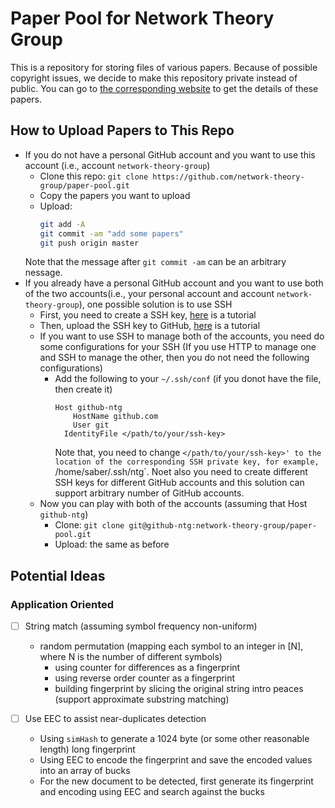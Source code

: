 # Paper Pool for Network Theory Group

This is a repository for storing files of various papers. Because of possible copyright issues, we decide to make this repository private instead of public. You can go to [the corresponding website](https://network-theory-group.github.io/) to get the details of these papers.


## How to Upload Papers to This Repo

+ If you do not have a personal GitHub account and you want to use this account (i.e., account `network-theory-group`)
    + Clone this repo: `git clone https://github.com/network-theory-group/paper-pool.git`
    + Copy the papers you want to upload
    + Upload:
      ```bash
      git add -A
      git commit -am "add some papers"
      git push origin master
      ```
     Note that the message after `git commit -am` can be an arbitrary nessage.
+ If you already have a personal GitHub account and you want to use both of the two accounts(i.e., your personal account and account `network-theory-group`), one possible solution is to use SSH
    + First, you need to create a SSH key, [here](https://help.github.com/articles/generating-a-new-ssh-key-and-adding-it-to-the-ssh-agent/) is a tutorial
    + Then, upload the SSH key to GitHub, [here](https://help.github.com/articles/adding-a-new-ssh-key-to-your-github-account/) is a tutorial
    + If you want to use SSH to manage both of the accounts, you need do some configurations for your SSH (If you use HTTP to manage one and SSH to manage the other, then you do not need the following configurations)
        + Add the following to your `~/.ssh/conf` (if you donot have the file, then create it)
          ```
          Host github-ntg
              HostName github.com
              User git
            IdentityFile </path/to/your/ssh-key>
          ```
          Note that, you need to change `</path/to/your/ssh-key>' to the location of the corresponding SSH private key, for example, `/home/saber/.ssh/ntg`. Noet also you need to create different SSH keys for different GitHub accounts and this solution can support arbitrary number of GitHub accounts.
    + Now you can play with both of the accounts (assuming that Host `github-ntg`)
        + Clone: `git clone git@github-ntg:network-theory-group/paper-pool.git`
        + Upload: the same as before



## Potential Ideas

### Application Oriented

+ [ ] String match (assuming symbol frequency non-uniform)
    + random permutation (mapping each symbol to an integer in [N], where N is the number of different symbols)
        + using counter for differences as a fingerprint
        + using reverse order counter as a fingerprint
        + building fingerprint by slicing the original string intro peaces (support approximate substring matching)
    
+ [ ] Use EEC to assist near-duplicates detection
    + Using `simHash` to generate a 1024 byte (or some other reasonable length) long fingerprint
    + Using EEC to encode the fingerprint and save the encoded values into an array of bucks 
    + For the new document to be detected, first generate its fingerprint and encoding using EEC and search against the bucks

